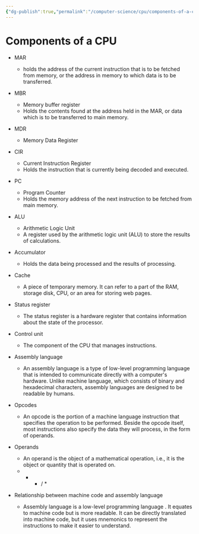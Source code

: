```yaml
---
{"dg-publish":true,"permalink":"/computer-science/cpu/components-of-a-cpu/","dgHomeLink":true,"dgPassFrontmatter":false}
---
```



# Components of a CPU

-   MAR
	- holds the address of the current instruction that is to be fetched from memory, or the address in memory to which data is to be transferred.

- MBR
	- Memory buffer register
	- Holds the contents found at the address held in the MAR, or data which is to be transferred to main memory.

-   MDR
	- Memory Data Register

-   CIR
	- Current Instruction Register
	- Holds the instruction that is currently being decoded and executed.

-   PC
	- Program Counter
    - Holds the memory address of the next instruction to be fetched from main memory.

-   ALU
	- Arithmetic Logic Unit
	- A register used by the arithmetic logic unit (ALU) to store the results of calculations.

-   Accumulator
	- Holds the data being processed and the results of processing.

-   Cache
	- A piece of temporary memory. It can refer to a part of the RAM, storage disk, CPU, or an area for storing web pages.

-   Status register
	- The status register is a hardware register that contains information about the state of the processor.

-   Control unit
	- The component of the CPU that manages instructions.

-   Assembly language
	- An assembly language is a type of low-level programming language that is intended to communicate directly with a computer's hardware. Unlike machine language, which consists of binary and hexadecimal characters, assembly languages are designed to be readable by humans.

-   Opcodes
	- An opcode is the portion of a machine language instruction that specifies the operation to be performed. Beside the opcode itself, most instructions also specify the data they will process, in the form of operands.

-   Operands
	- An operand is the object of a mathematical operation, i.e., it is the object or quantity that is operated on.
	- + - /  \*

-   Relationship between machine code and assembly language
	- Assembly language is a low-level programming language . It equates to machine code but is more readable. It can be directly translated into machine code, but it uses mnemonics to represent the instructions to make it easier to understand.